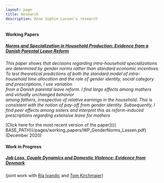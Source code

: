 ```yaml
---
layout: page
title: Research
description: Anne Sophie Lassen's research
---
```

#### Working Papers
##### <u>Norms and Specialization in Household Production: Evidence from a Danish Parental Leave Reform</u>

*This paper shows that decisions regarding intra-household specializations are determined by gender norms rather than standard economic incentives. To test theoretical predictions of both the standard model of intra-household time allocation and the role of gender identity, 
social category and prescriptions, I use variation <br>
from a Danish parental leave reform. 
I find large effects among mothers and virtually unchanged behavior <br>
among fathers, irrespective of relative earnings in the household. This is consistent with the notion of pay-off from gender
identity. Subsequently, I find peer effects among sisters and interpret this as reform-induced prescriptions regarding extensive leave for mothers*

[Click here for the most recent version of the paper]({{ BASE_PATH}}/pages/working_papers/WP_GenderNorms_Lassen.pdf) (December 2020)


#### Work in Progress
##### <u>Job Loss, Couple Dynamics and Domestic Violence: Evidence from Denmark</u> 
(joint work with <a href="https://sites.google.com/site/riaivandic/home"> Ria Ivandic</a> and <a href="https://sites.google.com/site/tomkirchmaier/home"> Tom Kirchmaier</a>)

<!-- Note: this is how to write a comment in HTML. Everything in here won't show up on your webpage.-->

<!--
To increase the size of the title, use fewer # in front of the paper title.
To decrease the size of the title, use more #. 
To remove the italics, remove the * before and after the description
To remove the underline from the title, remove the <u> tags (<u> and </u>)
-->